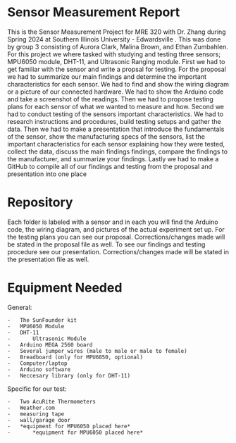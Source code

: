 # Sensor Measurement Report 
  This is the Sensor Measurement Project for MRE 320 with Dr. Zhang during Spring 2024 at Southern Illinois University - Edwardsville . This was done by group 3 consisting of Aurora Clark, Malina Brown, and Ethan Zumbahlen. For this project we where tasked with studying and testing three sensors; MPU6050 module, DHT-11, and Ultrasonic Ranging module.
  First we had to get familiar with the sensor and write a propsal for testing. For the proposal we had to  summarize our main findings and determine the important characteristics for each sensor. We had to find and show the wiring diagram or a picture of our connected hardware. We had to show the Arduino code and take a screenshot of the readings. Then we had to propose testing plans for each sensor of what we wanted to measure and how.
  Second we had to conduct testing of the sensors important characteristics. We had to research instructions and procedures, build testing setups and gather the data. Then we had to make a presentation that introduce the fundamentals of the sensor, show the manufacturing specs of the sensors, list the important characteristics for each sensor explaining how they were tested, collect the data, discuss the main findings findings, compare the findings to the manufacturer, and summarize your findings.
  Lastly we had to make a GitHub to compile all of our findings and testing from the proposal and presentation into one place

  # Repository
  Each folder is labeled with a sensor and in each you will find the Arduino code, the wiring diagram, and pictures of the actual experiment set up. For the testing plans you can see our proposal. Corrections/changes made will be stated in the proposal file as well. To see our findings and testing procedure see our presentation. Corrections/changes made will be stated in the presentation file as well.

  # Equipment Needed
  General:
   
    -	The SunFounder kit 
    -	MPU6050 Module
    -	DHT-11
    -       Ultrasonic Module
    -	Arduino MEGA 2560 board
    -	Several jumper wires (male to male or male to female)
    -	Breadboard (only for MPU6050, optional)
    -	Computer/laptop
    -	Arduino software
    -	Neccesary library (only for DHT-11)
  
  Specific for our test:
  
    -	Two AcuRite Thermometers
    -	Weather.com
    -	measuring tape
    -	wall/garage door
    -	*equipment for MPU6050 placed here*
    -       *equipment for MPU6050 placed here*

